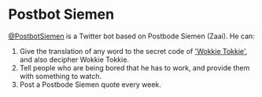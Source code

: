 # Postbot Siemen
[@PostbotSiemen](https://twitter.com/postbotsiemen) is a Twitter bot based on Postbode Siemen (Zaai). He can:
  1. Give the translation of any word to the secret code of ['Wokkie Tokkie'](https://www.youtube.com/watch?v=uQf88h1ludk), and also decipher Wokkie Tokkie.
  2. Tell people who are being bored that he has to work, and provide them with something to watch.
  3. Post a Postbode Siemen quote every week.
